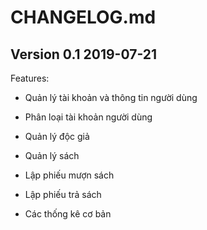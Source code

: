 # CHANGELOG.md

## Version 0.1 2019-07-21

Features:

- Quản lý tài khoản và thông tin người dùng
	
- Phân loại tài khoản người dùng
	
- Quản lý độc giả
	
- Quản lý sách
	
- Lập phiếu mượn sách
	
- Lập phiếu trả sách
	
- Các thống kê cơ bản
